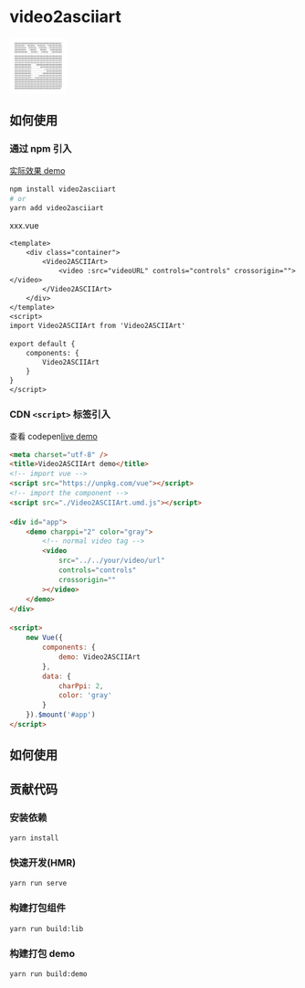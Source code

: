 # video2asciiart

<img src="./src/assets/logo.png" width="100px" align="center"/>

## 如何使用

### 通过 npm 引入

[实际效果 demo](https://officialyoungx.github.io/Video2ASCIIArt/dist/)

```bash
npm install video2asciiart
# or
yarn add video2asciiart
```

xxx.vue

```vue
<template>
    <div class="container">
        <Video2ASCIIArt>
            <video :src="videoURL" controls="controls" crossorigin=""></video>
        </Video2ASCIIArt>
    </div>
</template>
<script>
import Video2ASCIIArt from 'Video2ASCIIArt'

export default {
    components: {
        Video2ASCIIArt
    }
}
</script>
```

### CDN `<script>` 标签引入

查看 codepen[live demo]()

```html
<meta charset="utf-8" />
<title>Video2ASCIIArt demo</title>
<!-- import vue -->
<script src="https://unpkg.com/vue"></script>
<!-- import the component -->
<script src="./Video2ASCIIArt.umd.js"></script>

<div id="app">
    <demo charppi="2" color="gray">
        <!-- normal video tag -->
        <video
            src="../../your/video/url"
            controls="controls"
            crossorigin=""
        ></video>
    </demo>
</div>

<script>
    new Vue({
        components: {
            demo: Video2ASCIIArt
        },
        data: {
            charPpi: 2,
            color: 'gray'
        }
    }).$mount('#app')
</script>
```

## 如何使用

## 贡献代码

### 安装依赖

```
yarn install
```

### 快速开发(HMR)

```
yarn run serve
```

### 构建打包组件

```
yarn run build:lib
```

### 构建打包 demo

```
yarn run build:demo
```
